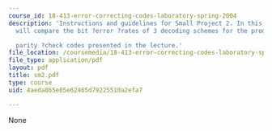 ```yaml
---
course_id: 18-413-error-correcting-codes-laboratory-spring-2004
description: 'Instructions and guidelines for Small Project 2. In this project, we
  will compare the bit ?error ?rates of 3 decoding schemes for the product of

  parity ?check codes presented in the lecture.'
file_location: /coursemedia/18-413-error-correcting-codes-laboratory-spring-2004/4aeda865e05e62465d79225510a2efa7_sm2.pdf
file_type: application/pdf
layout: pdf
title: sm2.pdf
type: course
uid: 4aeda865e05e62465d79225510a2efa7

---
```

None